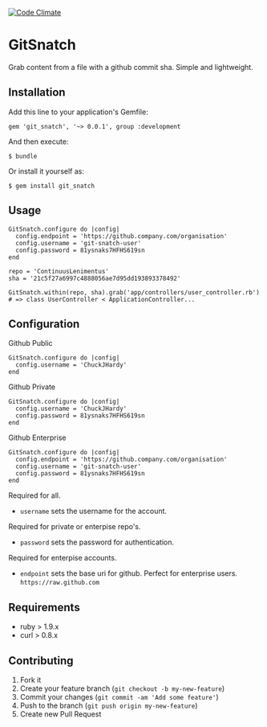 [![Code Climate](https://codeclimate.com/github/ChuckJHardy/GitSnatch.png)](https://codeclimate.com/github/ChuckJHardy/GitSnatch)

# GitSnatch

Grab content from a file with a github commit sha. Simple and lightweight.

## Installation

Add this line to your application's Gemfile:

    gem 'git_snatch', '~> 0.0.1', group :development

And then execute:

    $ bundle

Or install it yourself as:

    $ gem install git_snatch

## Usage

    GitSnatch.configure do |config|
      config.endpoint = 'https://github.company.com/organisation'
      config.username = 'git-snatch-user'
      config.password = 81ysnaks7HFHS619sn
    end
    
    repo = 'ContinuusLenimentus'
    sha = '21c5f27a6997c4888056ae7d95dd193893378492'
    
    GitSnatch.within(repo, sha).grab('app/controllers/user_controller.rb')
    # => class UserController < ApplicationController...
    
## Configuration

Github Public

    GitSnatch.configure do |config|
      config.username = 'ChuckJHardy'
    end
    
Github Private

    GitSnatch.configure do |config|
      config.username = 'ChuckJHardy'
      config.password = 81ysnaks7HFHS619sn
    end
    
Github Enterprise

    GitSnatch.configure do |config|
      config.endpoint = 'https://github.company.com/organisation'
      config.username = 'git-snatch-user'
      config.password = 81ysnaks7HFHS619sn
    end

Required for all.

* `username` sets the username for the account.

Required for private or enterpise repo's.

* `password` sets the password for authentication.

Required for enterpise accounts.

* `endpoint` sets the base uri for github. Perfect for enterprise users. `https://raw.github.com`


## Requirements

* ruby > 1.9.x
* curl > 0.8.x

## Contributing

1. Fork it
2. Create your feature branch (`git checkout -b my-new-feature`)
3. Commit your changes (`git commit -am 'Add some feature'`)
4. Push to the branch (`git push origin my-new-feature`)
5. Create new Pull Request
